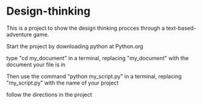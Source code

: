 # Design-thinking
This is a project to show the design thinking procces through a text-based-adventure game.

Start the project by downloading python at Python.org

type "cd my_document" in a terminal, replacing "my_document" with the document your file is in

Then use the command "python my_script.py" in a terminal, replacing "my_script.py" with the name of your project

follow the directions in the project
